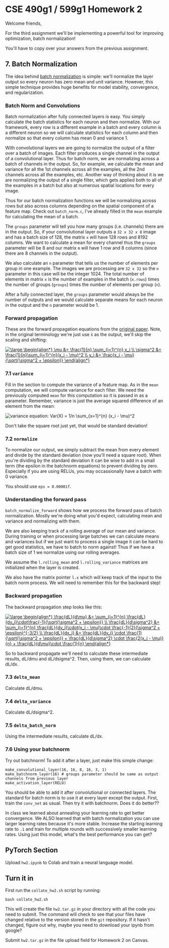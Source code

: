# CSE 490g1 / 599g1 Homework 2 #

Welcome friends,

For the third assignment we'll be implementing a powerful tool for improving optimization, batch normalization!

You'll have to copy over your answers from the previous assignment.

## 7. Batch Normalization ##

The idea behind [batch normalization](https://arxiv.org/pdf/1502.03167.pdf) is simple: we'll normalize the layer output so every neuron has zero mean and unit variance. However, this simple technique provides huge benefits for model stability, convergence, and regularization.

### Batch Norm and Convolutions ###

Batch normalization after fully connected layers is easy. You simply calculate the batch statistics for each neuron and then normalize. With our framework, every row is a different example in a batch and every column is a different neuron so we will calculate statistics for each column and then normalize so that every column has mean 0 and variance 1.

With convolutional layers we are going to normalize the output of a filter over a batch of images. Each filter produces a single channel in the output of a convolutional layer. Thus for batch norm, we are normalizing across a batch of channels in the output. So, for example, we calculate the mean and variance for all the 1st channels across all the examples, all the 2nd channels across all the examples, etc. Another way of thinking about it is we are normalizing the output of a single filter, which gets applied both to all of the examples in a batch but also at numerous spatial locations for every image.

Thus for our batch normalization functions we will be normalizing across rows but also across columns depending on the spatial component of a feature map. Check out `batch_norm.c`, I've already filled in the `mean` example for calculating the mean of a batch.

The `groups` parameter will tell you how many groups (i.e. channels) there are in the output. So, if your convolutional layer outputs a `32 x 32 x 8` image and has a batch size of 128, the matrix `x` will have 128 rows and 8192 columns. We want to calculate a mean for every channel thus the `groups` parameter will be 8 and our matrix `m` will have 1 row and 8 columns (since there are 8 channels in the output).

We also calculate an `n` parameter that tells us the number of elements per group in one example. The images we are processing are `32 x 32` so the `n` parameter in this case will be the integer 1024. The total number of elements in matrix `x` is the number of examples in the batch (`x.rows`) times the number of groups (`groups`) times the number of elements per group (`n`).

After a fully connected layer, the `groups` parameter would always be the number of outputs and we would calculate separate means for each neuron in the output and the `n` parameter would be 1.

### Forward propagation ###

These are the forward propagation equations from the [original paper](https://arxiv.org/abs/1502.03167). Note, in the original terminology we're just use `x̂` as the output, we'll skip the scaling and shifting:

<a href="https://www.codecogs.com/eqnedit.php?latex=\dpi{200}&space;\large&space;\begin{align*}&space;\mu&space;&=&space;\frac{1}{n}&space;\sum_{i=1}^{n}&space;x_i&space;\\&space;\sigma^2&space;&=&space;\frac{1}{n}\sum_{i=1}^{n}(x_i&space;-&space;\mu)^2&space;\\&space;y_i&space;&=&space;\frac{x_i&space;-&space;\mu}{\sqrt{\sigma^2&space;&plus;&space;\epsilon}}&space;\end{align*}" target="_blank"><img src="https://latex.codecogs.com/svg.latex?\dpi{200}&space;\large&space;\begin{align*}&space;\mu&space;&=&space;\frac{1}{n}&space;\sum_{i=1}^{n}&space;x_i&space;\\&space;\sigma^2&space;&=&space;\frac{1}{n}\sum_{i=1}^{n}(x_i&space;-&space;\mu)^2&space;\\&space;y_i&space;&=&space;\frac{x_i&space;-&space;\mu}{\sqrt{\sigma^2&space;&plus;&space;\epsilon}}&space;\end{align*}" title="\large \begin{align*} \mu &= \frac{1}{n} \sum_{i=1}^{n} x_i \\ \sigma^2 &= \frac{1}{n}\sum_{i=1}^{n}(x_i - \mu)^2 \\ y_i &= \frac{x_i - \mu}{\sqrt{\sigma^2 + \epsilon}} \end{align*}" /></a>

### 7.1 `variance` ###

Fill in the section to compute the variance of a feature map. As in the `mean` computation, we will compute variance for each filter. We need the previously computed `mean` for this computation so it is passed in as a parameter. Remember, variance is just the average squared difference of an element from the mean:

![variance equation: Var(X) = 1/n \sum_{x=1}^{n} (x_i - \mu)^2](https://wikimedia.org/api/rest_v1/media/math/render/svg/0c5c6e7bbd52e69c29e2d5cfe21989313aba55d4)

Don't take the square root just yet, that would be standard deviation!

### 7.2 `normalize` ###

To normalize our output, we simply subtract the mean from every element and divide by the standard deviation (now you'll need a square root). When you're dividing by the standard deviation it can be wise to add in a small term (the epsilon in the batchnorm equations) to prevent dividing by zero. Especially if you are using RELUs, you may occassionally have a batch with 0 variance.

You should use `eps = 0.00001f`.

### Understanding the forward pass ###

`batch_normalize_forward` shows how we process the forward pass of batch normalization. Mostly we're doing what you'd expect, calculating mean and variance and normalizing with them.

We are also keeping track of a rolling average of our mean and variance. During training or when processing large batches we can calculate means and variances but if we just want to process a single image it can be hard to get good statistics, we have to batch to norm against! Thus if we have a batch size of 1 we normalize using our rolling averages.

We assume the `l.rolling_mean` and `l.rolling_variance` matrices are initialized when the layer is created.

We also have the matrix pointer `l.x` which will keep track of the input to the batch norm process. We will need to remember this for the backward step!

### Backward propagation ###

The backward propagation step looks like this:

<a href="https://www.codecogs.com/eqnedit.php?latex=\large&space;\begin{align*}&space;\frac{dL}{d\mu}&space;&=&space;\sum_{i=1}^{n}&space;\frac{dL}{dy_i}\cdot\frac{-1}{\sqrt{\sigma^2&space;&plus;&space;\epsilon}}&space;\\&space;\frac{dL}{d\sigma^2}&space;&=&space;\sum_{i=1}^{n}&space;\frac{dL}{dy_i}\cdot(x_i&space;-&space;\mu)\cdot&space;\frac{-1}{2}(\sigma^2&space;&plus;&space;\epsilon)^{-3/2}&space;\\&space;\frac{dL}{dx_i}&space;&=&space;\frac{dL}{dy_i}&space;\cdot&space;\frac{1}{\sqrt{\sigma^2&space;&plus;&space;\epsilon}}&space;&plus;&space;\frac{dL}{d\sigma^2}&space;\cdot&space;\frac{2(x_i&space;-&space;\mu)}{n}&space;&plus;&space;\frac{dL}{d\mu}\cdot&space;\frac{1}{n}&space;\end{align*}" target="_blank"><img src="https://latex.codecogs.com/svg.latex?\large&space;\begin{align*}&space;\frac{dL}{d\mu}&space;&=&space;\sum_{i=1}^{n}&space;\frac{dL}{dy_i}\cdot\frac{-1}{\sqrt{\sigma^2&space;&plus;&space;\epsilon}}&space;\\&space;\frac{dL}{d\sigma^2}&space;&=&space;\sum_{i=1}^{n}&space;\frac{dL}{dy_i}\cdot(x_i&space;-&space;\mu)\cdot&space;\frac{-1}{2}(\sigma^2&space;&plus;&space;\epsilon)^{-3/2}&space;\\&space;\frac{dL}{dx_i}&space;&=&space;\frac{dL}{dy_i}&space;\cdot&space;\frac{1}{\sqrt{\sigma^2&space;&plus;&space;\epsilon}}&space;&plus;&space;\frac{dL}{d\sigma^2}&space;\cdot&space;\frac{2(x_i&space;-&space;\mu)}{n}&space;&plus;&space;\frac{dL}{d\mu}\cdot&space;\frac{1}{n}&space;\end{align*}" title="\large \begin{align*} \frac{dL}{d\mu} &= \sum_{i=1}^{n} \frac{dL}{dy_i}\cdot\frac{-1}{\sqrt{\sigma^2 + \epsilon}} \\ \frac{dL}{d\sigma^2} &= \sum_{i=1}^{n} \frac{dL}{dy_i}\cdot(x_i - \mu)\cdot \frac{-1}{2}(\sigma^2 + \epsilon)^{-3/2} \\ \frac{dL}{dx_i} &= \frac{dL}{dy_i} \cdot \frac{1}{\sqrt{\sigma^2 + \epsilon}} + \frac{dL}{d\sigma^2} \cdot \frac{2(x_i - \mu)}{n} + \frac{dL}{d\mu}\cdot \frac{1}{n} \end{align*}" /></a>

So to backward propagate we'll need to calculate these intermediate results, dL/dmu and dL/dsigma^2. Then, using them, we can calculate dL/dx.

### 7.3 `delta_mean` ###

Calculate dL/dmu.

### 7.4 `delta_variance` ###

Calculate dL/dsigma^2.

### 7.5 `delta_batch_norm` ###

Using the intermediate results, calculate dL/dx.

### 7.6 Using your batchnorm ###

Try out batchnorm! To add it after a layer, just make this simple change:

    make_convolutional_layer(16, 16, 8, 16, 3, 1)
    make_batchnorm_layer(16) # groups parameter should be same as output channels from previous layer
    make_activation_layer(RELU)

You should be able to add it after convolutional or connected layers. The standard for batch norm is to use it at every layer except the output. First, train the `conv_net` as usual. Then try it with batchnorm. Does it do better??

In class we learned about annealing your learning rate to get better convergence. We ALSO learned that with batch normalization you can use larger learning rates because it's more stable. Increase the starting learning rate to `.1` and train for multiple rounds with successively smaller learning rates. Using just this model, what's the best performance you can get?

## PyTorch Section ##

Upload `hw2.ipynb` to Colab and train a neural language model.

## Turn it in ##

First run the `collate_hw2.sh` script by running:

    bash collate_hw2.sh
    
This will create the file `hw2.tar.gz` in your directory with all the code you need to submit. The command will check to see that your files have changed relative to the version stored in the `git` repository. If it hasn't changed, figure out why, maybe you need to download your ipynb from google?

Submit `hw2.tar.gz` in the file upload field for Homework 2 on Canvas.

